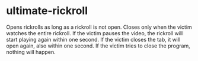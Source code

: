 # ultimate-rickroll
Opens rickrolls as long as a rickroll is not open. Closes only when the victim watches the entire rickroll.
If the victim pauses the video, the rickroll will start playing again within one second. 
If the victim closes the tab, it will open again, also within one second.
If the victim tries to close the program, nothing will happen.

